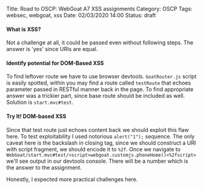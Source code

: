 Title: Road to OSCP: WebGoat A7 XSS assignments
Category: OSCP
Tags: websec, webgoat, xss
Date: 02/03/2020 14:00
Status: draft

#### What is XSS?
Not a challenge at all, it could be passed even without following steps. The answer is 'yes' since URIs are equal. 

#### Identify potential for DOM-Based XSS
To find leftover route we have to use browser devtools. `GoatRouter.js` script is easily spotted, within you may find a route called `testRoute` that echoes parameter passed in RESTful manner back in the page. To find appropriate answer was a trickier part, since base route should be included as well. Solution is `start.mvc#test`.

#### Try It! DOM-based XSS
Since that test route just echoes content back we should exploit this flaw here. To test exploitability I used notorious `alert("1");` sequence. The only caveat here is the backslash in closing tag, since we should construct a URI with script fragment, we should encode it to `%2f`. Once we navigate to `WebGoat/start.mvc#test/<script>webgoat.customjs.phoneHome()<%2fscript>` we'll see output in our devtools console. There will be a number which is the answer to the assignment.  

Honestly, I expected more practical challenges here.

